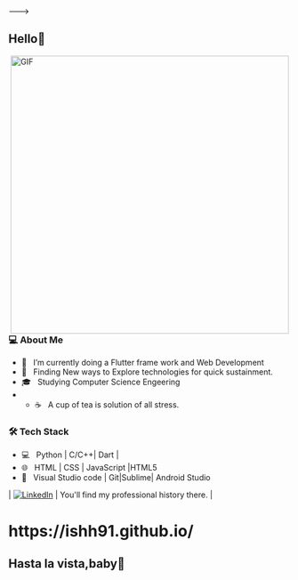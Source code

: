 --->
<h2>Hello👋</h2>
<img align="right" alt="GIF" src="https://media.giphy.com/media/l0MYMQVs0cZnsI9FK/giphy.gif" width="500"/>

<h3> 💻 About Me </h3>

- 🔭 &nbsp; I’m currently doing a Flutter frame work and Web Development
- 🤔 &nbsp; Finding New ways to Explore technologies for quick sustainment.
- 🎓 &nbsp; Studying Computer Science Engeering
- - ☕ &nbsp; A cup of tea is solution of all stress.

<h3>🛠 Tech Stack</h3>

- 💻 &nbsp; Python | C/C++| Dart |
- 🌐 &nbsp; HTML | CSS | JavaScript |HTML5
- 🔧 &nbsp; Visual Studio code | Git|Sublime| Android Studio



| [![LinkedIn](https://img.shields.io/badge/LinkedIn-0077B5?style=for-the-badge&logo=linkedin&logoColor=white)](www.linkedin.com/in/ishant-sharma-4b7ab41b0) | You'll find my professional history there. |
 <h1>https://ishh91.github.io/</h1>
 <h2>Hasta la vista,baby👋</h2>
